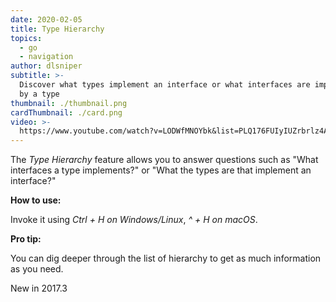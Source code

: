 ```yaml
---
date: 2020-02-05
title: Type Hierarchy
topics:
  - go
  - navigation
author: dlsniper
subtitle: >-
  Discover what types implement an interface or what interfaces are implemented
  by a type
thumbnail: ./thumbnail.png
cardThumbnail: ./card.png
video: >-
  https://www.youtube.com/watch?v=LODWfMNOYbk&list=PLQ176FUIyIUZrbrlz4AY1V8VzBJKZyVlW&index=139
---
```

The _Type Hierarchy_ feature allows you to answer questions such as "What interfaces a type implements?" or "What the types are that implement an interface?"

**How to use:**

Invoke it using _Ctrl + H on Windows/Linux_, _^ + H on macOS_.

**Pro tip:**

You can dig deeper through the list of hierarchy to get as much information as you need.

<span class="tag is-rounded">New in 2017.3</span>
